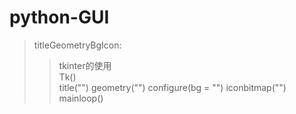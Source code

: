 # python-GUI
>titleGeometryBgIcon:  
>>tkinter的使用  
>>Tk()  
>>title("") geometry("") configure(bg = "") iconbitmap("")  
>>mainloop()  
  
